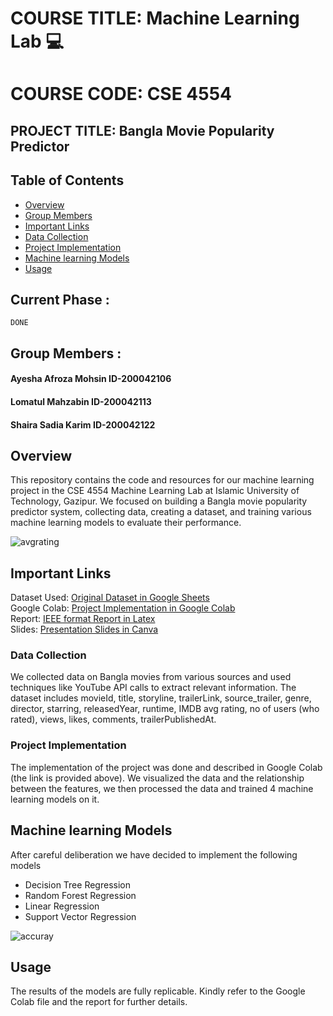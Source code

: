 # COURSE TITLE:  Machine Learning Lab :computer:
# COURSE CODE: CSE 4554
## PROJECT TITLE: Bangla Movie Popularity Predictor

## Table of Contents



- [Overview](#overview)
- [Group Members](#Group-Members)
- [Important Links](#important-links)
- [Data Collection](#data-collection)
- [Project Implementation](#project-implementation)
- [Machine learning Models](#machine-learning-models)
- [Usage](#usage)


  
## Current Phase :
```
DONE
```

## Group Members :
 #### Ayesha Afroza Mohsin  ID-200042106
 #### Lomatul Mahzabin ID-200042113
 #### Shaira Sadia Karim  ID-200042122



## Overview

This repository contains the code and resources for our machine learning project in the CSE 4554 Machine Learning Lab at Islamic University of Technology, Gazipur. We focused on building a Bangla movie popularity predictor system, collecting data, creating a dataset, and training various machine learning models to evaluate their performance.

![avgrating](https://github.com/lomatul/Bangla-Movie-Predictor/assets/90206489/11faf05b-d1b1-4dc8-b09e-de5d00b9c735)

## Important Links

Dataset Used:
[Original Dataset in Google Sheets](https://docs.google.com/spreadsheets/d/1R2w96xZ0g2XrTFt6YJ8lsHYNoGT3Wbfi35w0ctQhhqA/edit?usp=sharing)
</br>
Google Colab:
[Project Implementation in Google Colab](https://colab.research.google.com/drive/1Yqt-gj737tnBnN8-YlBZBOqN86BiDgrp?usp=sharing)
</br>
Report:
[IEEE format Report in Latex](https://www.overleaf.com/read/kxdxdzhjbypc#e61561)
</br>
Slides:
[Presentation Slides in Canva](https://www.canva.com/design/DAF4LFQgixg/tXXyR4HUpwC3eWivg9Kd_Q/edit?utm_content=DAF4LFQgixg&utm_campaign=designshare&utm_medium=link2&utm_source=sharebutton)


### Data Collection

We collected data on Bangla movies from various sources and used techniques like YouTube API calls to extract relevant information. The dataset includes movieId, title, storyline, trailerLink, source_trailer, genre, director, starring, releasedYear, runtime, IMDB avg rating, no of users (who rated), views, likes, comments, trailerPublishedAt.

### Project Implementation

The implementation of the project was done and described in Google Colab (the link is provided above). We visualized the data and the relationship between the features, we then processed the data and trained 4 machine learning models on it.



## Machine learning Models

After careful deliberation we have decided to implement the following models

- Decision Tree Regression
- Random Forest Regression
- Linear Regression
- Support Vector Regression

![accuray](https://github.com/lomatul/Bangla-Movie-Predictor/assets/90206489/fb6aec8f-4013-4c3d-8042-6f7582e11004)


## Usage

The results of the models are fully replicable. Kindly refer to the Google Colab file and the report for further details.

